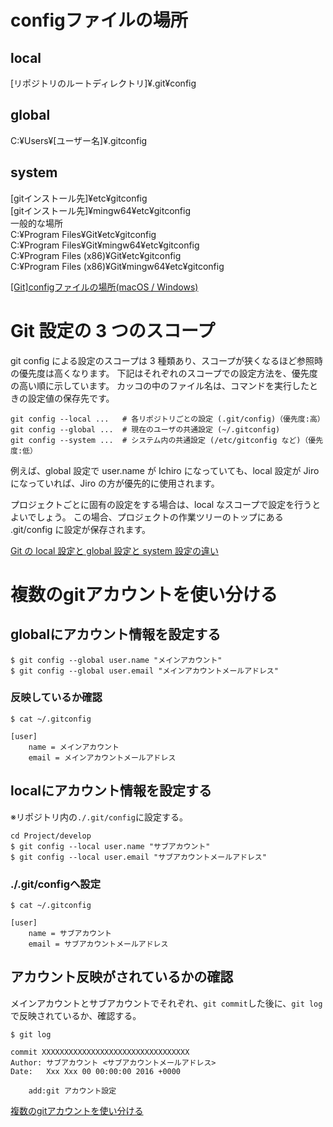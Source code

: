 # configファイルの場所  
## local  
[リポジトリのルートディレクトリ]¥.git¥config

## global  
C:¥Users¥[ユーザー名]¥.gitconfig

## system  
[gitインストール先]¥etc¥gitconfig  
[gitインストール先]¥mingw64¥etc¥gitconfig  
一般的な場所  
C:¥Program Files¥Git¥etc¥gitconfig  
C:¥Program Files¥Git¥mingw64¥etc¥gitconfig  
C:¥Program Files (x86)¥Git¥etc¥gitconfig  
C:¥Program Files (x86)¥Git¥mingw64¥etc¥gitconfig  

[[Git]configファイルの場所(macOS / Windows)](https://www.curict.com/item/fe/fe45741.html)

# Git 設定の 3 つのスコープ
git config による設定のスコープは 3 種類あり、スコープが狭くなるほど参照時の優先度は高くなります。 下記はそれぞれのスコープでの設定方法を、優先度の高い順に示しています。 カッコの中のファイル名は、コマンドを実行したときの設定値の保存先です。

```
git config --local ...   # 各リポジトリごとの設定 (.git/config)（優先度:高）
git config --global ...  # 現在のユーザの共通設定 (~/.gitconfig)
git config --system ...  # システム内の共通設定 (/etc/gitconfig など)（優先度:低）
```

例えば、global 設定で user.name が Ichiro になっていても、local 設定が Jiro になっていれば、Jiro の方が優先的に使用されます。

プロジェクトごとに固有の設定をする場合は、local なスコープで設定を行うとよいでしょう。 この場合、プロジェクトの作業ツリーのトップにある .git/config に設定が保存されます。

[Git の local 設定と global 設定と system 設定の違い](https://maku77.github.io/git/settings/local-global-system.html)

# 複数のgitアカウントを使い分ける
## globalにアカウント情報を設定する

```
$ git config --global user.name "メインアカウント"
$ git config --global user.email "メインアカウントメールアドレス"
```

### 反映しているか確認

```
$ cat ~/.gitconfig

[user]
	name = メインアカウント
	email = メインアカウントメールアドレス
```




## localにアカウント情報を設定する

※リポジトリ内の`./.git/config`に設定する。

```
cd Project/develop
$ git config --local user.name "サブアカウント"
$ git config --local user.email "サブアカウントメールアドレス"
```

### ./.git/configへ設定

```
$ cat ~/.gitconfig

[user]
	name = サブアカウント
	email = サブアカウントメールアドレス
```


## <i class="fa fa-refresh" aria-hidden="true"></i> アカウント反映がされているかの確認

メインアカウントとサブアカウントでそれぞれ、`git commit`した後に、`git log`で反映されているか、確認する。

```
$ git log

commit XXXXXXXXXXXXXXXXXXXXXXXXXXXXXXXXX
Author: サブアカウント <サブアカウントメールアドレス>
Date:   Xxx Xxx 00 00:00:00 2016 +0000

    add:git アカウント設定
```
[複数のgitアカウントを使い分ける](https://qiita.com/0084ken/items/f4a8b0fbff135a987fea)